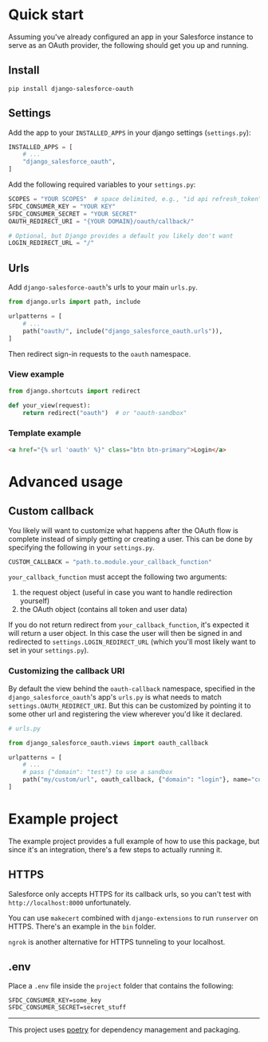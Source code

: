 # Quick start

Assuming you've already configured an app in your Salesforce instance to serve
as an OAuth provider, the following should get you up and running.

## Install

`pip install django-salesforce-oauth`

## Settings

Add the app to your `INSTALLED_APPS` in your django settings (`settings.py`):

```python
INSTALLED_APPS = [
    # ...
    "django_salesforce_oauth",
]
```

Add the following required variables to your `settings.py`:

```python
SCOPES = "YOUR SCOPES"  # space delimited, e.g., "id api refresh_token"
SFDC_CONSUMER_KEY = "YOUR KEY"
SFDC_CONSUMER_SECRET = "YOUR SECRET"
OAUTH_REDIRECT_URI = "{YOUR DOMAIN}/oauth/callback/"

# Optional, but Django provides a default you likely don't want
LOGIN_REDIRECT_URL = "/"
```

## Urls

Add `django-salesforce-oauth`'s urls to your main `urls.py`.

```python
from django.urls import path, include

urlpatterns = [
    # ...
    path("oauth/", include("django_salesforce_oauth.urls")),
]
```

Then redirect sign-in requests to the `oauth` namespace.

### View example

```python
from django.shortcuts import redirect

def your_view(request):
    return redirect("oauth")  # or "oauth-sandbox"
```

### Template example

```html
<a href="{% url 'oauth' %}" class="btn btn-primary">Login</a>
```

# Advanced usage

## Custom callback

You likely will want to customize what happens after the OAuth flow is complete instead of simply
getting or creating a user. This can be done by specifying the following in your `settings.py`.

```python
CUSTOM_CALLBACK = "path.to.module.your_callback_function"
```

`your_callback_function` must accept the following two arguments:

1. the request object (useful in case you want to handle redirection yourself)
2. the OAuth object (contains all token and user data)

If you do not return redirect from `your_callback_function`, it's expected it will return
a user object. In this case the user will then be signed in and redirected to
`settings.LOGIN_REDIRECT_URL` (which you'll most likely want to set in your `settings.py`).

### Customizing the callback URI

By default the view behind the `oauth-callback` namespace, specified in the `django_salesforce_oauth`'s app's `urls.py` is what needs to match `settings.OAUTH_REDIRECT_URI`.
But this can be customized by pointing it to some other url and registering the view wherever
you'd like it declared.

```python
# urls.py

from django_salesforce_oauth.views import oauth_callback

urlpatterns = [
    # ...
    # pass {"domain": "test"} to use a sandbox
    path("my/custom/url", oauth_callback, {"domain": "login"}, name="custom-oauth-callback"),
]
```

# Example project

The example project provides a full example of how to use this package,
but since it's an integration, there's a few steps to actually running it.

## HTTPS

Salesforce only accepts HTTPS for its callback urls, so you can't test with
`http://localhost:8000` unfortunately.

You can use `makecert` combined with `django-extensions` to run `runserver` on HTTPS.
There's an example in the `bin` folder.

`ngrok` is another alternative for HTTPS tunneling to your localhost.

## .env

Place a `.env` file inside the `project` folder that contains the following:

```
SFDC_CONSUMER_KEY=some_key
SFDC_CONSUMER_SECRET=secret_stuff
```

---

This project uses [poetry](https://python-poetry.org/) for dependency management
and packaging.
